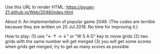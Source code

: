 Use this URL to render HTML: 
https://pyuan-21.github.io/Web/2048/index.html

About it:
An implementation of popular game 2048. 
(The codes are terrible because they are written on 20 Jul 2018. No time for improving it.)

How to play:
(1) use "← ↑ → ↓" or "W S A D" key to move grids
(2) two grids with the same number will get merged
(3) you will get some scores when grids get merged, try to get as many scores as possible

